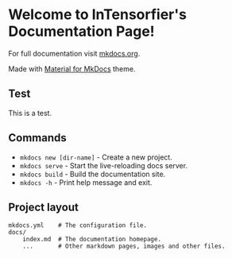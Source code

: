 # Welcome to InTensorfier's Documentation Page!

For full documentation visit [mkdocs.org](https://www.mkdocs.org).

Made with [Material for MkDocs](https://squidfunk.github.io/mkdocs-material/) theme.

## Test

This is a test.

## Commands

* `mkdocs new [dir-name]` - Create a new project.
* `mkdocs serve` - Start the live-reloading docs server.
* `mkdocs build` - Build the documentation site.
* `mkdocs -h` - Print help message and exit.

## Project layout

    mkdocs.yml    # The configuration file.
    docs/
        index.md  # The documentation homepage.
        ...       # Other markdown pages, images and other files.
